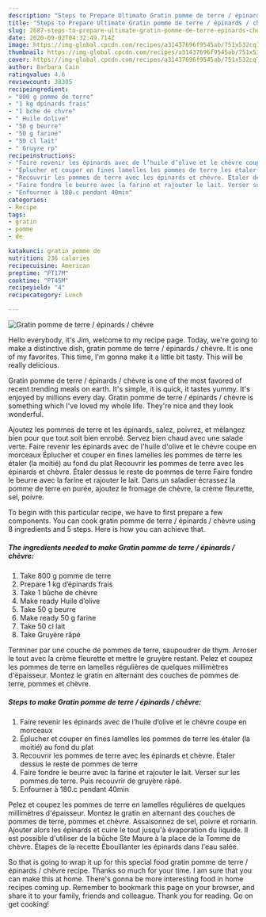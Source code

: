 ```yaml
---
description: "Steps to Prepare Ultimate Gratin pomme de terre / épinards / chèvre"
title: "Steps to Prepare Ultimate Gratin pomme de terre / épinards / chèvre"
slug: 2687-steps-to-prepare-ultimate-gratin-pomme-de-terre-epinards-chevre
date: 2020-09-02T04:32:49.714Z
image: https://img-global.cpcdn.com/recipes/a31437696f9545ab/751x532cq70/gratin-pomme-de-terre-epinards-chevre-photo-principale-de-la-recette.jpg
thumbnail: https://img-global.cpcdn.com/recipes/a31437696f9545ab/751x532cq70/gratin-pomme-de-terre-epinards-chevre-photo-principale-de-la-recette.jpg
cover: https://img-global.cpcdn.com/recipes/a31437696f9545ab/751x532cq70/gratin-pomme-de-terre-epinards-chevre-photo-principale-de-la-recette.jpg
author: Barbara Cain
ratingvalue: 4.6
reviewcount: 38305
recipeingredient:
- "800 g pomme de terre"
- "1 kg dpinards frais"
- "1 bche de chvre"
- " Huile dolive"
- "50 g beurre"
- "50 g farine"
- "50 cl lait"
- " Gruyre rp"
recipeinstructions:
- "Faire revenir les épinards avec de l’huile d’olive et le chèvre coupe en morceaux"
- "Éplucher et couper en fines lamelles les pommes de terre les étaler (la moitié) au fond du plat"
- "Recouvrir les pommes de terre avec les épinards et chèvre. Étaler dessus le reste de pommes de terre"
- "Faire fondre le beurre avec la farine et rajouter le lait. Verser sur les pommes de terre. Puis recouvrir de gruyère râpé."
- "Enfourner à 180.c pendant 40min"
categories:
- Recipe
tags:
- gratin
- pomme
- de

katakunci: gratin pomme de 
nutrition: 236 calories
recipecuisine: American
preptime: "PT17M"
cooktime: "PT45M"
recipeyield: "4"
recipecategory: Lunch

---
```



![Gratin pomme de terre / épinards / chèvre](https://img-global.cpcdn.com/recipes/a31437696f9545ab/751x532cq70/gratin-pomme-de-terre-epinards-chevre-photo-principale-de-la-recette.jpg)

Hello everybody, it's Jim, welcome to my recipe page. Today, we're going to make a distinctive dish, gratin pomme de terre / épinards / chèvre. It is one of my favorites. This time, I'm gonna make it a little bit tasty. This will be really delicious.

Gratin pomme de terre / épinards / chèvre is one of the most favored of recent trending meals on earth. It's simple, it is quick, it tastes yummy. It's enjoyed by millions every day. Gratin pomme de terre / épinards / chèvre is something which I've loved my whole life. They're nice and they look wonderful.

Ajoutez les pommes de terre et les épinards, salez, poivrez, et mélangez bien pour que tout soit bien enrobé. Servez bien chaud avec une salade verte. Faire revenir les épinards avec de l&#39;huile d&#39;olive et le chèvre coupe en morceaux Éplucher et couper en fines lamelles les pommes de terre les étaler (la moitié) au fond du plat Recouvrir les pommes de terre avec les épinards et chèvre. Étaler dessus le reste de pommes de terre Faire fondre le beurre avec la farine et rajouter le lait. Dans un saladier écrassez la pomme de terre en purée, ajoutez le fromage de chèvre, la crème fleurette, sel, poivre.


To begin with this particular recipe, we have to first prepare a few components. You can cook gratin pomme de terre / épinards / chèvre using 8 ingredients and 5 steps. Here is how you can achieve that.

<!--inarticleads1-->

##### The ingredients needed to make Gratin pomme de terre / épinards / chèvre:

1. Take 800 g pomme de terre
1. Prepare 1 kg d’épinards frais
1. Take 1 bûche de chèvre
1. Make ready  Huile d’olive
1. Take 50 g beurre
1. Make ready 50 g farine
1. Take 50 cl lait
1. Take  Gruyère râpé


Terminer par une couche de pommes de terre, saupoudrer de thym. Arroser le tout avec la crème fleurette et mettre le gruyère restant. Pelez et coupez les pommes de terre en lamelles régulières de quelques millimètres d&#39;épaisseur. Montez le gratin en alternant des couches de pommes de terre, pommes et chèvre. 

<!--inarticleads2-->

##### Steps to make Gratin pomme de terre / épinards / chèvre:

1. Faire revenir les épinards avec de l’huile d’olive et le chèvre coupe en morceaux
1. Éplucher et couper en fines lamelles les pommes de terre les étaler (la moitié) au fond du plat
1. Recouvrir les pommes de terre avec les épinards et chèvre. Étaler dessus le reste de pommes de terre
1. Faire fondre le beurre avec la farine et rajouter le lait. Verser sur les pommes de terre. Puis recouvrir de gruyère râpé.
1. Enfourner à 180.c pendant 40min


Pelez et coupez les pommes de terre en lamelles régulières de quelques millimètres d&#39;épaisseur. Montez le gratin en alternant des couches de pommes de terre, pommes et chèvre. Assaisonnez de sel, poivre et romarin. Ajouter alors les épinards et cuire le tout jusqu&#39;à évaporation du liquide. Il est possible d&#39;utiliser de la bûche Ste Maure à la place de la Tomme de chèvre. Étapes de la recette Ébouillanter les épinards dans l&#39;eau salée. 

So that is going to wrap it up for this special food gratin pomme de terre / épinards / chèvre recipe. Thanks so much for your time. I am sure that you can make this at home. There's gonna be more interesting food in home recipes coming up. Remember to bookmark this page on your browser, and share it to your family, friends and colleague. Thank you for reading. Go on get cooking!
